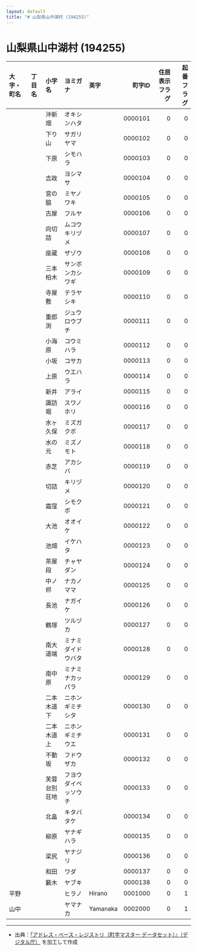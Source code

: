 ```yaml
---
layout: default
title: "# 山梨県山中湖村 (194255)"
---
```


# 山梨県山中湖村 (194255)

| 大字・町名 | 丁目名 | 小字名 | ヨミガナ | 英字 | 町字ID | 住居表示フラグ | 起番フラグ |
|:--------|:------|:------|:-----------------|:---------------------|--------:|----------:|--------:|
|  |  | 沖新畑 | オキシンハタ |  | 0000101 | 0 | 0 |
|  |  | 下り山 | サガリヤマ |  | 0000102 | 0 | 0 |
|  |  | 下原 | シモハラ |  | 0000103 | 0 | 0 |
|  |  | 吉政 | ヨシマサ |  | 0000104 | 0 | 0 |
|  |  | 宮の脇 | ミヤノワキ |  | 0000105 | 0 | 0 |
|  |  | 古屋 | フルヤ |  | 0000106 | 0 | 0 |
|  |  | 向切詰 | ムコウキリヅメ |  | 0000107 | 0 | 0 |
|  |  | 座蔵 | ザゾウ |  | 0000108 | 0 | 0 |
|  |  | 三本柏木 | サンボンカシワギ |  | 0000109 | 0 | 0 |
|  |  | 寺屋敷 | テラヤシキ |  | 0000110 | 0 | 0 |
|  |  | 重郎渕 | ジュウロウブチ |  | 0000111 | 0 | 0 |
|  |  | 小海原 | コウミハラ |  | 0000112 | 0 | 0 |
|  |  | 小坂 | コサカ |  | 0000113 | 0 | 0 |
|  |  | 上原 | ウエハラ |  | 0000114 | 0 | 0 |
|  |  | 新井 | アライ |  | 0000115 | 0 | 0 |
|  |  | 諏訪堀 | スワノホリ |  | 0000116 | 0 | 0 |
|  |  | 水ヶ久保 | ミズガクボ |  | 0000117 | 0 | 0 |
|  |  | 水の元 | ミズノモト |  | 0000118 | 0 | 0 |
|  |  | 赤芝 | アカシバ |  | 0000119 | 0 | 0 |
|  |  | 切詰 | キリヅメ |  | 0000120 | 0 | 0 |
|  |  | 霜窪 | シモクボ |  | 0000121 | 0 | 0 |
|  |  | 大池 | オオイケ |  | 0000122 | 0 | 0 |
|  |  | 池畑 | イケハタ |  | 0000123 | 0 | 0 |
|  |  | 茶屋段 | チャヤダン |  | 0000124 | 0 | 0 |
|  |  | 中ノ侭 | ナカノママ |  | 0000125 | 0 | 0 |
|  |  | 長池 | ナガイケ |  | 0000126 | 0 | 0 |
|  |  | 鶴塚 | ツルヅカ |  | 0000127 | 0 | 0 |
|  |  | 南大道端 | ミナミダイドウバタ |  | 0000128 | 0 | 0 |
|  |  | 南中原 | ミナミナカッパラ |  | 0000129 | 0 | 0 |
|  |  | 二本木道下 | ニホンギミチシタ |  | 0000130 | 0 | 0 |
|  |  | 二本木道上 | ニホンギミチウエ |  | 0000131 | 0 | 0 |
|  |  | 不動坂 | フドウザカ |  | 0000132 | 0 | 0 |
|  |  | 芙蓉台別荘地 | フヨウダイベッソウチ |  | 0000133 | 0 | 0 |
|  |  | 北畠 | キタバタケ |  | 0000134 | 0 | 0 |
|  |  | 柳原 | ヤナギハラ |  | 0000135 | 0 | 0 |
|  |  | 梁尻 | ヤナジリ |  | 0000136 | 0 | 0 |
|  |  | 和田 | ワダ |  | 0000137 | 0 | 0 |
|  |  | 籔木 | ヤブキ |  | 0000138 | 0 | 0 |
| 平野 |  |  | ヒラノ | Hirano | 0001000 | 0 | 1 |
| 山中 |  |  | ヤマナカ | Yamanaka | 0002000 | 0 | 1 |

---

- 出典：[「アドレス・ベース・レジストリ（町字マスター データセット）』（デジタル庁）](https://www.digital.go.jp/policies/base_registry_address/) を加工して作成